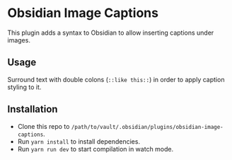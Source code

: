 # Obsidian Image Captions

This plugin adds a syntax to Obsidian to allow inserting captions under images.

## Usage

Surround text with double colons (`::like this::`) in order to apply caption styling to it.

## Installation

- Clone this repo to `/path/to/vault/.obsidian/plugins/obsidian-image-captions`.
- Run `yarn install` to install dependencies.
- Run `yarn run dev` to start compilation in watch mode.